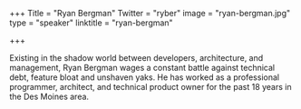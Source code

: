 +++
Title = "Ryan Bergman"
Twitter = "ryber"
image = "ryan-bergman.jpg"
type = "speaker"
linktitle = "ryan-bergman"

+++

Existing in the shadow world between developers, architecture, and management, Ryan Bergman wages a constant battle against technical debt, feature bloat and unshaven yaks. He has worked as a professional programmer, architect, and technical product owner for the past 18 years in the Des Moines area.
